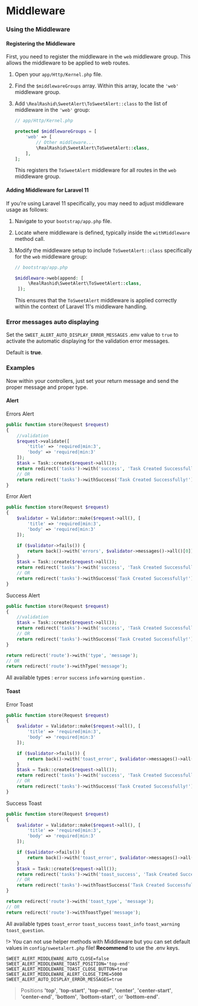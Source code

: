 # Middleware

### Using the Middleware

#### Registering the Middleware

First, you need to register the middleware in the `web` middleware group. This allows the middleware to be applied to web routes.

1. Open your `app/Http/Kernel.php` file.

2. Find the `$middlewareGroups` array. Within this array, locate the `'web'` middleware group.

3. Add `\RealRashid\SweetAlert\ToSweetAlert::class` to the list of middleware in the `'web'` group:

   ```php
   // app/Http/Kernel.php

   protected $middlewareGroups = [
       'web' => [
           // Other middleware...
           \RealRashid\SweetAlert\ToSweetAlert::class,
       ],
   ];
   ```

   This registers the `ToSweetAlert` middleware for all routes in the `web` middleware group.

#### Adding Middleware for Laravel 11

If you're using Laravel 11 specifically, you may need to adjust middleware usage as follows:

1. Navigate to your `bootstrap/app.php` file.

2. Locate where middleware is defined, typically inside the `withMiddleware` method call.

3. Modify the middleware setup to include `ToSweetAlert::class` specifically for the `web` middleware group:

   ```php
   // bootstrap/app.php

   $middleware->web(append: [
        \RealRashid\SweetAlert\ToSweetAlert::class,
    ]);
   ```
   This ensures that the `ToSweetAlert` middleware is applied correctly within the context of Laravel 11's middleware handling.

### Error messages auto displaying

Set the `SWEET_ALERT_AUTO_DISPLAY_ERROR_MESSAGES` .env value to `true` to activate the automatic displaying for the validation error messages.

Default is <strong>true</strong>.

### Examples

Now within your controllers, just set your return message and send the proper message and proper type.

#### Alert

Errors Alert

```php
public function store(Request $request)
{
	//validation
	$request->validate([
		'title' => 'required|min:3',
		'body' => 'required|min:3'
	]);
	$task = Task::create($request->all());
	return redirect('tasks')->with('success', 'Task Created Successfully!');
	// OR
	return redirect('tasks')->withSuccess('Task Created Successfully!');
}
```

Error Alert

```php
public function store(Request $request)
{
	$validator = Validator::make($request->all(), [
		'title' => 'required|min:3',
		'body' => 'required|min:3'
	]);

	if ($validator->fails()) {
		return back()->with('errors', $validator->messages()->all()[0])->withInput();
	}
	$task = Task::create($request->all());
	return redirect('tasks')->with('success', 'Task Created Successfully!');
	// OR
	return redirect('tasks')->withSuccess('Task Created Successfully!');
}
```

Success Alert

```php
public function store(Request $request)
{
	//validation
	$task = Task::create($request->all());
	return redirect('tasks')->with('success', 'Task Created Successfully!');
	// OR
	return redirect('tasks')->withSuccess('Task Created Successfully!');
}
```

```php
return redirect('route')->with('type', 'message');
// OR
return redirect('route')->withType('message');
```

All available types : `error` `success` `info` `warning` `question` .

#### Toast

Error Toast

```php
public function store(Request $request)
{
	$validator = Validator::make($request->all(), [
		'title' => 'required|min:3',
		'body' => 'required|min:3'
	]);

	if ($validator->fails()) {
		return back()->with('toast_error', $validator->messages()->all()[0])->withInput();
	}
	$task = Task::create($request->all());
	return redirect('tasks')->with('success', 'Task Created Successfully!');
	// OR
	return redirect('tasks')->withSuccess('Task Created Successfully!');
}
```

Success Toast

```php
public function store(Request $request)
{
	$validator = Validator::make($request->all(), [
		'title' => 'required|min:3',
		'body' => 'required|min:3'
	]);

	if ($validator->fails()) {
		return back()->with('toast_error', $validator->messages()->all()[0])->withInput();
	}
	$task = Task::create($request->all());
	return redirect('tasks')->with('toast_success', 'Task Created Successfully!');
	// OR
	return redirect('tasks')->withToastSuccess('Task Created Successfully!');
}
```

```php
return redirect('route')->with('toast_type', 'message');
// OR
return redirect('route')->withToastType('message');
```

All available types `toast_error` `toast_success` `toast_info` `toast_warning` `toast_question`.

!> You can not use helper methods with Middleware but you can set default values in `config/sweetalert.php` file! **Recommend** to use the .env keys.

```
SWEET_ALERT_MIDDLEWARE_AUTO_CLOSE=false
SWEET_ALERT_MIDDLEWARE_TOAST_POSITION='top-end'
SWEET_ALERT_MIDDLEWARE_TOAST_CLOSE_BUTTON=true
SWEET_ALERT_MIDDLEWARE_ALERT_CLOSE_TIME=5000
SWEET_ALERT_AUTO_DISPLAY_ERROR_MESSAGES=true
```

> Positions **'top'**, **'top-start'**, **'top-end'**,
> **'center'**, **'center-start'**, **'center-end'**, **'bottom'**, **'bottom-start'**, or **'bottom-end'**.
